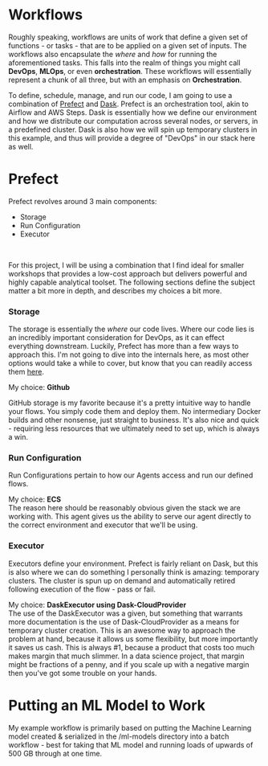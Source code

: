 # Workflows

Roughly speaking, workflows are units of work that define a given set of functions - or tasks - that are to be applied on a given set of inputs. The workflows also encapsulate the *where* and *how* for running the aforementioned tasks. This falls into the realm of things you might call **DevOps**, **MLOps**, or even **orchestration**. These workflows will essentially represent a chunk of all three, but with an emphasis on **Orchestration**.
<br>

To define, schedule, manage, and run our code, I am going to use a combination of [Prefect]() and [Dask](). Prefect is an orchestration tool, akin to Airflow and AWS Steps. Dask is essentially how we define our environment and how we distribute our computation across several nodes, or servers, in a predefined cluster. Dask is also how we will spin up temporary clusters in this example, and thus will provide a degree of "DevOps" in our stack here as well.

# Prefect

Prefect revolves around 3 main components:
- Storage
- Run Configuration
- Executor
<br>

For this project, I will be using a combination that I find ideal for smaller workshops that provides a low-cost approach but delivers powerful and highly capable analytical toolset. The following sections define the subject matter a bit more in depth, and describes my choices a bit more.

### Storage
The storage is essentially the _where_ our code lives. Where our code lies is an incredibly important consideration for DevOps, as it can effect everything downstream. Luckily, Prefect has more than a few ways to approach this. I'm not going to dive into the internals here, as most other options would take a while to cover, but know that you can readily access them [here](https://docs.prefect.io/orchestration/flow_config/storage.html).
<br>

My choice: **Github**
<br>

GitHub storage is my favorite because it's a pretty intuitive way to handle your flows. You simply code them and deploy them. No intermediary Docker builds and other nonsense, just straight to business. It's also nice and quick - requiring less resources that we ultimately need to set up, which is always a win.

### Run Configuration
Run Configurations pertain to how our Agents access and run our defined flows. 
<br>

My choice: **ECS**
<br>
The reason here should be reasonably obvious given the stack we are working with. This agent gives us the ability to serve our agent directly to the correct environment and executor that we'll be using.

### Executor
Executors define your environment. Prefect is fairly reliant on Dask, but this is also where we can do something I personally think is amazing: temporary clusters. The cluster is spun up on demand and automatically retired following execution of the flow - pass or fail.
<br>

My choice: **DaskExecutor using Dask-CloudProvider**
<br>
The use of the DaskExecutor was a given, but something that warrants more documentation is the use of Dask-CloudProvider as a means for temporary cluster creation. This is an awesome way to approach the problem at hand, because it allows us some flexibility, but more importantly it saves us cash. This is always #1, because a product that costs too much makes margin that much slimmer. In a data science project, that margin might be fractions of a penny, and if you scale up with a negative margin then you've got some trouble on your hands.


# Putting an ML Model to Work

My example workflow is primarily based on putting the Machine Learning model created & serialized in the /ml-models directory into a batch workflow - best for taking that ML model and running loads of upwards of 500 GB through at one time. 
